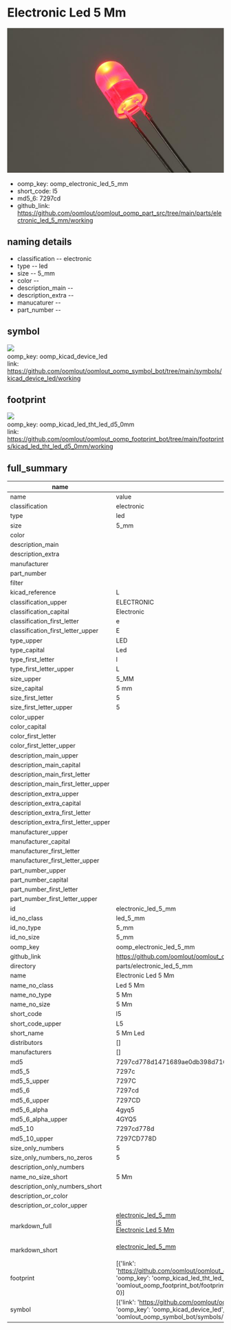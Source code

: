 # Electronic Led 5 Mm
 ![](working_600.jpg) 

  
* oomp_key: oomp_electronic_led_5_mm 
* short_code: l5
* md5_6: 7297cd  
* github_link: https://github.com/oomlout/oomlout_oomp_part_src/tree/main/parts/electronic_led_5_mm/working  
## naming details
* classification -- electronic
* type -- led
* size -- 5_mm
* color -- 
* description_main -- 
* description_extra -- 
* manucaturer -- 
* part_number -- 



## symbol

![](symbol/{index}}/working/working_600.png)  
oomp_key: oomp_kicad_device_led  
link: https://github.com/oomlout/oomlout_oomp_symbol_bot/tree/main/symbols/kicad_device_led/working  

## footprint

![](footprint/{index}/working/working_600.png)  
oomp_key: oomp_kicad_led_tht_led_d5_0mm  
link: https://github.com/oomlout/oomlout_oomp_footprint_bot/tree/main/footprints/kicad_led_tht_led_d5_0mm/working  

## full_summary
| name | value | 
| --- | --- | 
| name | value | 
| classification | electronic | 
| type | led | 
| size | 5_mm | 
| color |  | 
| description_main |  | 
| description_extra |  | 
| manufacturer |  | 
| part_number |  | 
| filter |  | 
| kicad_reference | L | 
| classification_upper | ELECTRONIC | 
| classification_capital | Electronic | 
| classification_first_letter | e | 
| classification_first_letter_upper | E | 
| type_upper | LED | 
| type_capital | Led | 
| type_first_letter | l | 
| type_first_letter_upper | L | 
| size_upper | 5_MM | 
| size_capital | 5 mm | 
| size_first_letter | 5 | 
| size_first_letter_upper | 5 | 
| color_upper |  | 
| color_capital |  | 
| color_first_letter |  | 
| color_first_letter_upper |  | 
| description_main_upper |  | 
| description_main_capital |  | 
| description_main_first_letter |  | 
| description_main_first_letter_upper |  | 
| description_extra_upper |  | 
| description_extra_capital |  | 
| description_extra_first_letter |  | 
| description_extra_first_letter_upper |  | 
| manufacturer_upper |  | 
| manufacturer_capital |  | 
| manufacturer_first_letter |  | 
| manufacturer_first_letter_upper |  | 
| part_number_upper |  | 
| part_number_capital |  | 
| part_number_first_letter |  | 
| part_number_first_letter_upper |  | 
| id | electronic_led_5_mm | 
| id_no_class | led_5_mm | 
| id_no_type | 5_mm | 
| id_no_size | 5_mm | 
| oomp_key | oomp_electronic_led_5_mm | 
| github_link | https://github.com/oomlout/oomlout_oomp_part_src/tree/main/parts/electronic_led_5_mm/working | 
| directory | parts/electronic_led_5_mm | 
| name | Electronic Led 5 Mm | 
| name_no_class | Led 5 Mm | 
| name_no_type | 5 Mm | 
| name_no_size | 5 Mm | 
| short_code | l5 | 
| short_code_upper | L5 | 
| short_name | 5 Mm Led | 
| distributors | [] | 
| manufacturers | [] | 
| md5 | 7297cd778d1471689ae0db398d716719 | 
| md5_5 | 7297c | 
| md5_5_upper | 7297C | 
| md5_6 | 7297cd | 
| md5_6_upper | 7297CD | 
| md5_6_alpha | 4gyq5 | 
| md5_6_alpha_upper | 4GYQ5 | 
| md5_10 | 7297cd778d | 
| md5_10_upper | 7297CD778D | 
| size_only_numbers | 5 | 
| size_only_numbers_no_zeros | 5 | 
| description_only_numbers |  | 
| name_no_size_short | 5 Mm | 
| description_only_numbers_short |   | 
| description_or_color |   | 
| description_or_color_upper |   | 
| markdown_full | [electronic_led_5_mm](https://github.com/oomlout/oomlout_oomp_part_src/tree/main/parts/electronic_led_5_mm/working)<br>[l5](https://github.com/oomlout/oomlout_oomp_part_src/tree/main/parts/electronic_led_5_mm/working)<br>[Electronic Led 5 Mm](https://github.com/oomlout/oomlout_oomp_part_src/tree/main/parts/electronic_led_5_mm/working)<br><br> | 
| markdown_short | [electronic_led_5_mm](https://github.com/oomlout/oomlout_oomp_part_src/tree/main/parts/electronic_led_5_mm/working)<br><br> | 
| footprint | [{'link': 'https://github.com/oomlout/oomlout_oomp_footprint_bot/tree/main/foootprntss/kicad_led_tht_led_d5_0mm', 'oomp_key': 'oomp_kicad_led_tht_led_d5_0mm', 'directory': 'oomlout_oomp_footprint_bot/footprints/kicad_led_tht_led_d5_0mm//working/working.kicad_mod', 'index': 0}] | 
| symbol | [{'link': 'https://github.com/oomlout/oomlout_oomp_symbol_bot/tree/main/symbols/kicad_device_led', 'oomp_key': 'oomp_kicad_device_led', 'directory': 'oomlout_oomp_symbol_bot/symbols/kicad_device_led//working/working.kicad_sym', 'index': 0}] | 
